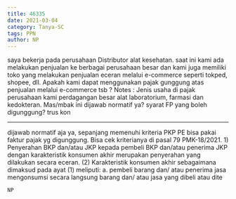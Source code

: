 ```yaml
---
title: 46335
date: 2021-03-04
category: Tanya-SC
tags: PPN
author: NP
---
```


saya bekerja pada perusahaan Distributor alat kesehatan. saat ini kami ada melakukan penjualan ke berbagai perusahaan besar dan kami juga memiliki toko yang melakukan penjualan eceran melalui e-commerce seperti tokped, shopee, dll. Apakah kami dapat menggunakan pajak gunggung atas penjualan melalui e-commerce tsb ? Notes : Jenis usaha di pajak perusahaan kami perdagangan besar alat laboratorium, farmasi dan kedokteran. Mas/mbak ini dijawab normatif ya? syarat FP yang boleh digunggung? trus kon

---

dijawab normatif aja ya, sepanjang memenuhi kriteria PKP PE bisa pakai faktur pajak yg digunggung. Bisa cek kriterianya di pasal 79 PMK-18/2021. 1) Penyerahan BKP dan/atau JKP kepada pembeli BKP dan/atau penerima JKP dengan karakteristik konsumen akhir merupakan penyerahan yang dilakukan secara eceran. (2) Karakteristik konsumen akhir sebagaimana dimaksud pada ayat (1) meliputi: a. pembeli barang dan/ atau penerima jasa mengonsumsi secara langsung barang dan/ atau jasa yang dibeli atau dite

`NP`
